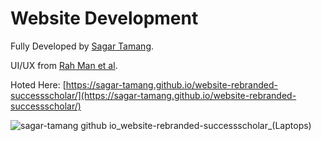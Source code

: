 # Website Development
Fully Developed by [Sagar Tamang](https://github.com/SAGAR-TAMANG).

UI/UX from [Rah Man et al](https://www.behance.net/gallery/182548403/Cryptocurrency-Website-Design?tracking_source=search_projects|consultancy+website).

Hoted Here: [https://sagar-tamang.github.io/website-rebranded-successscholar/](https://sagar-tamang.github.io/website-rebranded-successscholar/)

![sagar-tamang github io_website-rebranded-successscholar_(Laptops)](https://github.com/SAGAR-TAMANG/website-rebranded-successscholar/assets/100279896/90e3c16a-57d6-4f19-9eb3-8b83ab2e93c4)
